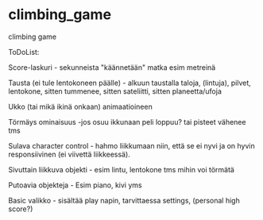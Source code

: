# climbing_game
climbing game

ToDoList:

Score-laskuri
    - sekunneista "käännetään" matka esim metreinä

Tausta (ei tule lentokoneen päälle)
    - alkuun taustalla taloja, (lintuja), pilvet, lentokone, sitten tummenee, sitten sateliitti, sitten planeetta/ufoja

Ukko (tai mikä ikinä onkaan) animaatioineen

Törmäys ominaisuus
    -jos osuu ikkunaan peli loppuu? tai pisteet vähenee tms

Sulava character control
    - hahmo liikkumaan niin, että se ei nyvi ja on hyvin responsiivinen (ei viivettä liikkeessä).

Sivuttain liikkuva objekti
    - esim lintu, lentokone tms mihin voi törmätä

Putoavia objekteja
    - Esim piano, kivi yms

Basic valikko
    - sisältää play napin, tarvittaessa settings, (personal high score?)

